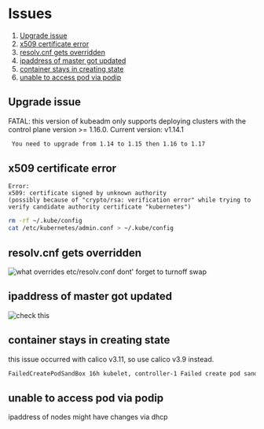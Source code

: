 # Issues
 1. [Upgrade issue](#Upgrade-issue)
 2. [x509 certificate error](#x509-certificate-error)
 3. [resolv.cnf gets overridden](#resolv.cnf-gets-overridden)
 4. [ipaddress of master got updated](#ipaddress-of-master-got-updated)
 5. [container stays in creating state](#container-stays-in-creating-state)
 6. [unable to access pod via podip](#unable-to-access-pod-via-podip)

## Upgrade issue

FATAL: this version of kubeadm only supports deploying clusters 
with the control plane version >= 1.16.0. Current version: v1.14.1

```bash
 You need to upgrade from 1.14 to 1.15 then 1.16 to 1.17
```

## x509 certificate error

```
Error:
x509: certificate signed by unknown authority 
(possibly because of "crypto/rsa: verification error" while trying to verify candidate authority certificate "kubernetes")
```
```bash
rm -rf ~/.kube/config
cat /etc/kubernetes/admin.conf > ~/.kube/config
```

## resolv.cnf gets overridden

![what overrides etc/resolv.conf](https://unix.stackexchange.com/questions/174349/what-overwrites-etc-resolv-conf-on-every-boot)
dont' forget to turnoff swap

## ipaddress of master got updated

![check this](https://github.com/kubernetes/kubeadm/issues/338#issuecomment-605435843)

## container stays in creating state

this issue occurred with calico v3.11, so use calico v3.9 instead.
```bash
FailedCreatePodSandBox 16h kubelet, controller-1 Failed create pod sandbox: rpc error: code = Unknown desc = [failed to set up sandbox container "bf09a329e420195005783041fd4be31e2a3ab3a1396e9a5f40ca3b69d5dc6267" network for pod "ceph-pools-audit-1570654500-8g9kd": NetworkPlugin cni failed to set up pod "ceph-pools-audit-1570654500-8g9kd_kube-system" network: Multus: Err adding pod to network "chain": Multus: error in invoke Conflist add - "chain": error in getting result from AddNetworkList: error getting ClusterInformation: Get https://[10.96.0.1]:443/apis/crd.projectcalico.org/v1/clusterinformations
```

## unable to access pod via podip

ipaddress of nodes might have changes via dhcp
